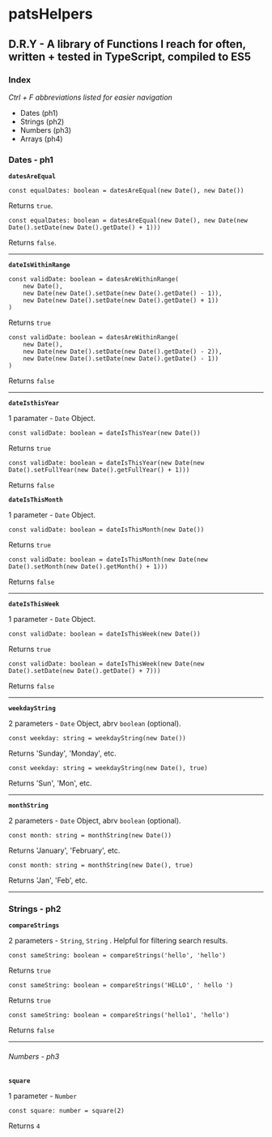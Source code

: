 # patsHelpers

## D.R.Y - A library of Functions I reach for often, written + tested in TypeScript, compiled to ES5

### **Index**

_Ctrl + F abbreviations listed for easier navigation_

- Dates (ph1)
- Strings (ph2)
- Numbers (ph3)
- Arrays (ph4)

### Dates - ph1

**`datesAreEqual`**

```
const equalDates: boolean = datesAreEqual(new Date(), new Date())
```

Returns `true`.

```
const equalDates: boolean = datesAreEqual(new Date(), new Date(new Date().setDate(new Date().getDate() + 1)))
```

Returns `false`.

---

**`dateIsWithinRange`**

```
const validDate: boolean = datesAreWithinRange(
    new Date(),
    new Date(new Date().setDate(new Date().getDate() - 1)),
    new Date(new Date().setDate(new Date().getDate() + 1))
)
```

Returns `true`

```
const validDate: boolean = datesAreWithinRange(
    new Date(),
    new Date(new Date().setDate(new Date().getDate() - 2)),
    new Date(new Date().setDate(new Date().getDate() - 1))
)
```

Returns `false`

---

**`dateIsthisYear`**

1 paramater - `Date` Object.

```
const validDate: boolean = dateIsThisYear(new Date())
```

Returns `true`

```
const validDate: boolean = dateIsThisYear(new Date(new Date().setFullYear(new Date().getFullYear() + 1)))
```

Returns `false`

**`dateIsThisMonth`**

1 parameter - `Date` Object.

```
const validDate: boolean = dateIsThisMonth(new Date())
```

Returns `true`

```
const validDate: boolean = dateIsThisMonth(new Date(new Date().setMonth(new Date().getMonth() + 1)))
```

Returns `false`

---

**`dateIsThisWeek`**

1 parameter - `Date` Object.

```
const validDate: boolean = dateIsThisWeek(new Date())
```

Returns `true`

```
const validDate: boolean = dateIsThisWeek(new Date(new Date().setDate(new Date().getDate() + 7)))
```

Returns `false`

---

**`weekdayString`**

2 parameters - `Date` Object, abrv `boolean` (optional).

```
const weekday: string = weekdayString(new Date())
```

Returns 'Sunday', 'Monday', etc.

```
const weekday: string = weekdayString(new Date(), true)
```

Returns 'Sun', 'Mon', etc.

---

**`monthString`**

2 parameters - `Date` Object, abrv `boolean` (optional).

```
const month: string = monthString(new Date())
```

Returns 'January', 'February', etc.

```
const month: string = monthString(new Date(), true)
```

Returns 'Jan', 'Feb', etc.

---

### Strings - ph2

**`compareStrings`**

2 parameters - `String`, `String` . Helpful for filtering search results.

```
const sameString: boolean = compareStrings('hello', 'hello')
```

Returns `true`

```
const sameString: boolean = compareStrings('HELLO', ' hello ')
```

Returns `true`

```
const sameString: boolean = compareStrings('hello1', 'hello')
```

Returns `false`

---

###### Numbers - ph3

**`square`**

1 parameter - `Number`

```
const square: number = square(2)
```

Returns `4`
